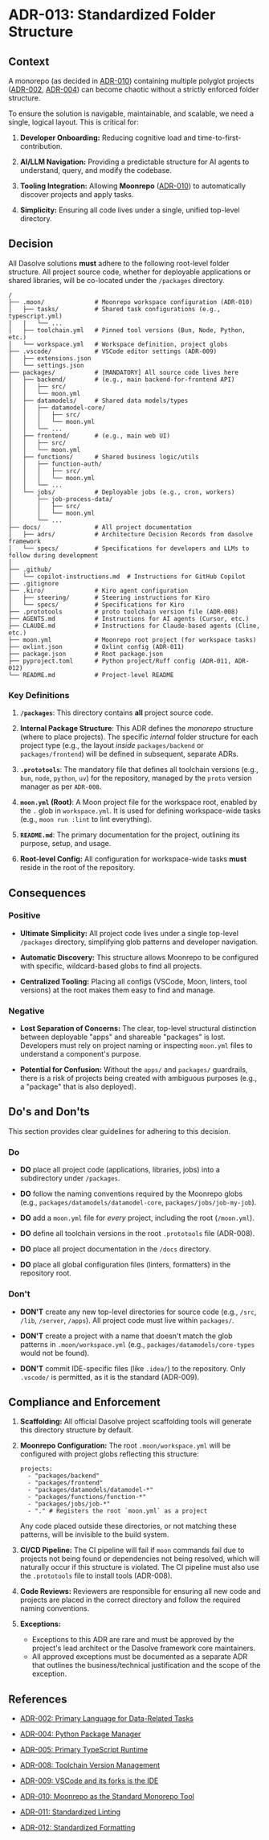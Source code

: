 # ADR-013: Standardized Folder Structure

## Context

A monorepo (as decided in [ADR-010](ADR-010.md)) containing multiple polyglot projects ([ADR-002](ADR-002.md), [ADR-004](ADR-004.md)) can become chaotic without a strictly enforced folder structure.

To ensure the solution is navigable, maintainable, and scalable, we need a single, logical layout. This is critical for:

1. **Developer Onboarding:** Reducing cognitive load and time-to-first-contribution.

2. **AI/LLM Navigation:** Providing a predictable structure for AI agents to understand, query, and modify the codebase.

3. **Tooling Integration:** Allowing **Moonrepo** ([ADR-010](ADR-010.md)) to automatically discover projects and apply tasks.

4. **Simplicity:** Ensuring all code lives under a single, unified top-level directory.

## Decision

All Dasolve solutions **must** adhere to the following root-level folder structure. All project source code, whether for deployable applications or shared libraries, will be co-located under the `/packages` directory.

```
/
├── .moon/              # Moonrepo workspace configuration (ADR-010)
│   ├── tasks/          # Shared task configurations (e.g., typescript.yml)
|   |   └── ...
│   ├── toolchain.yml   # Pinned tool versions (Bun, Node, Python, etc.)
│   └── workspace.yml   # Workspace definition, project globs
├── .vscode/            # VSCode editor settings (ADR-009)
│   ├── extensions.json
│   └── settings.json
├── packages/           # [MANDATORY] All source code lives here
│   ├── backend/        # (e.g., main backend-for-frontend API)
│   │   ├── src/
│   │   └── moon.yml
│   ├── datamodels/     # Shared data models/types
│   │   ├── datamodel-core/
│   │   │   ├── src/
│   │   │   └── moon.yml
│   │   └── ...
│   ├── frontend/       # (e.g., main web UI)
│   │   ├── src/
│   │   └── moon.yml
│   ├── functions/      # Shared business logic/utils
│   │   ├── function-auth/
│   │   │   ├── src/
│   │   │   └── moon.yml
│   │   └── ...
│   └── jobs/           # Deployable jobs (e.g., cron, workers)
│       ├── job-process-data/
│       │   ├── src/
│       │   └── moon.yml
│       └── ...
├── docs/               # All project documentation
│   ├── adrs/           # Architecture Decision Records from dasolve framework
│   └── specs/          # Specifications for developers and LLMs to follow during development
│
├── .github/
│   └── copilot-instructions.md  # Instructions for GitHub Copilot
├── .gitignore
├── .kiro/              # Kiro agent configuration
│   ├── steering/       # Steering instructions for Kiro
│   └── specs/          # Specifications for Kiro
├── .prototools         # proto toolchain version file (ADR-008)
├── AGENTS.md           # Instructions for AI agents (Cursor, etc.)
├── CLAUDE.md           # Instructions for Claude-based agents (Cline, etc.)
├── moon.yml            # Moonrepo root project (for workspace tasks)
├── oxlint.json         # Oxlint config (ADR-011)
├── package.json        # Root package.json
├── pyproject.toml      # Python project/Ruff config (ADR-011, ADR-012)
└── README.md           # Project-level README
```

### Key Definitions

1. **`/packages`**: This directory contains **all** project source code.

2. **Internal Package Structure**: This ADR defines the _monorepo_ structure (where to place projects). The specific _internal_ folder structure for each project type (e.g., the layout _inside_ `packages/backend` or `packages/frontend`) will be defined in subsequent, separate ADRs.

3. **`.prototools`**: The mandatory file that defines all toolchain versions (e.g., `bun`, `node`, `python`, `uv`) for the repository, managed by the `proto` version manager as per `ADR-008`.

4. **`moon.yml` (Root)**: A Moon project file for the workspace root, enabled by the `.` glob in `workspace.yml`. It is used for defining workspace-wide tasks (e.g., `moon run :lint` to lint everything).

5. **`README.md`**: The primary documentation for the project, outlining its purpose, setup, and usage.

6. **Root-level Config:** All configuration for workspace-wide tasks **must** reside in the root of the repository.

## Consequences

### Positive

- **Ultimate Simplicity:** All project code lives under a single top-level `/packages` directory, simplifying glob patterns and developer navigation.

- **Automatic Discovery:** This structure allows Moonrepo to be configured with specific, wildcard-based globs to find all projects.

- **Centralized Tooling:** Placing all configs (VSCode, Moon, linters, tool versions) at the root makes them easy to find and manage.

### Negative

- **Lost Separation of Concerns:** The clear, top-level structural distinction between deployable "apps" and shareable "packages" is lost. Developers must rely on project naming or inspecting `moon.yml` files to understand a component's purpose.

- **Potential for Confusion:** Without the `apps/` and `packages/` guardrails, there is a risk of projects being created with ambiguous purposes (e.g., a "package" that is also deployed).

## Do's and Don'ts

This section provides clear guidelines for adhering to this decision.

### Do

- **DO** place all project code (applications, libraries, jobs) into a subdirectory under `/packages`.

- **DO** follow the naming conventions required by the Moonrepo globs (e.g., `packages/datamodels/datamodel-core`, `packages/jobs/job-my-job`).

- **DO** add a `moon.yml` file for _every_ project, including the root (`/moon.yml`).

- **DO** define all toolchain versions in the root `.prototools` file (ADR-008).

- **DO** place all project documentation in the `/docs` directory.

- **DO** place all global configuration files (linters, formatters) in the repository root.

### Don't

- **DON'T** create any new top-level directories for source code (e.g., `/src`, `/lib`, `/server`, `/apps`). All project code must live within `packages/`.

- **DON'T** create a project with a name that doesn't match the glob patterns in `.moon/workspace.yml` (e.g., `packages/datamodels/core-types` would not be found).

- **DON'T** commit IDE-specific files (like `.idea/`) to the repository. Only `.vscode/` is permitted, as it is the standard (ADR-009).

## Compliance and Enforcement

1. **Scaffolding:** All official Dasolve project scaffolding tools will generate this directory structure by default.

2. **Moonrepo Configuration:** The root `.moon/workspace.yml` will be configured with project globs reflecting this structure:

   ```
   projects:
     - "packages/backend"
     - "packages/frontend"
     - "packages/datamodels/datamodel-*"
     - "packages/functions/function-*"
     - "packages/jobs/job-*"
     - "." # Registers the root `moon.yml` as a project
   ```

   Any code placed outside these directories, or not matching these patterns, will be invisible to the build system.

3. **CI/CD Pipeline:** The CI pipeline will fail if `moon` commands fail due to projects not being found or dependencies not being resolved, which will naturally occur if this structure is violated. The CI pipeline must also use the `.prototools` file to install tools (ADR-008).

4. **Code Reviews:** Reviewers are responsible for ensuring all new code and projects are placed in the correct directory and follow the required naming conventions.

5. **Exceptions:**
   - Exceptions to this ADR are rare and must be approved by the project's lead architect or the Dasolve framework core maintainers.
   - All approved exceptions must be documented as a separate ADR that outlines the business/technical justification and the scope of the exception.

## References

- [ADR-002: Primary Language for Data-Related Tasks](ADR-002.md)

- [ADR-004: Python Package Manager](ADR-004.md)

- [ADR-005: Primary TypeScript Runtime](ADR-005.md)

- [ADR-008: Toolchain Version Management](ADR-008.md)

- [ADR-009: VSCode and its forks is the IDE](ADR-009.md)

- [ADR-010: Moonrepo as the Standard Monorepo Tool](ADR-010.md)

- [ADR-011: Standardized Linting](ADR-011.md)

- [ADR-012: Standardized Formatting](ADR-012.md)
